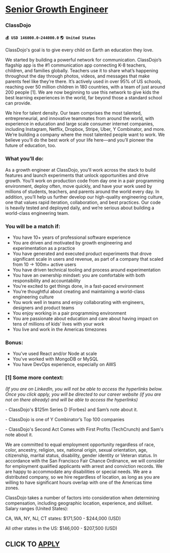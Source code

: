 # [Senior Growth Engineer](https://www.remotewlb.com/apply/senior-growth-engineer-50463)  
### ClassDojo  
#### `💰 USD 146000.0~244000.0` `🌎 United States`  

ClassDojo's goal is to give every child on Earth an education they love.

We started by building a powerful network for communication. ClassDojo’s flagship app is the #1 communication app connecting K-8 teachers, children, and families globally. Teachers use it to share what’s happening throughout the day through photos, videos, and messages that make parents feel like they’re there. It’s actively used in over 95% of US schools, reaching over 50 million children in 180 countries, with a team of just around 200 people [1]. We are now beginning to use this network to give kids the best learning experiences in the world, far beyond those a standard school can provide.

We hire for talent density. Our team comprises the most talented, entrepreneurial, and innovative teammates from around the world, with experience in education and large scale consumer internet companies, including Instagram, Netflix, Dropbox, Stripe, Uber, Y Combinator, and more. We’re building a company where the most talented people want to work. We believe you’ll do the best work of your life here—and you’ll pioneer the future of education, too.

###  **What you’ll do:**

As a growth engineer at ClassDojo, you'll work across the stack to build features and launch experiments that unlock opportunities and drive growth. You’ll work on production code from day one in a pair programming environment, deploy often, move quickly, and have your work used by millions of students, teachers, and parents around the world every day. In addition, you’ll help us further develop our high-quality engineering culture, one that values rapid iteration, collaboration, and best practices. Our code is heavily tested and deployed daily, and we’re serious about building a world-class engineering team.

### You will be a match if:

  * You have 10+ years of professional software experience
  * You are driven and motivated by growth engineering and experimentation as a practice
  * You have generated and executed product experiments that drove significant scale in users and revenue, as part of a company that scaled from 10 → 100m+ active users
  * You have driven technical tooling and process around experimentation
  * You have an ownership mindset: you are comfortable with both responsibility and accountability
  * You're excited to get things done, in a fast-paced environment
  * You're thoughtful about creating and maintaining a world-class engineering culture
  * You work well in teams and enjoy collaborating with engineers, designers and product teams
  * You enjoy working in a pair programming environment 
  * You are passionate about education and care about having impact on tens of millions of kids' lives with your work 
  * You live and work in the Americas timezones

### Bonus:

  * You’ve used React and/or Node at scale
  * You've worked with MongoDB or MySQL
  * You have DevOps experience, especially on AWS

### [1] Some more context:

 _(If you are on LinkedIn, you will not be able to access the hyperlinks below. Once you click apply, you will be directed to our career website (if you are not on there already) and will be able to access the hyperlinks)_

\- ClassDojo's $125m Series D (Forbes) and Sam’s note about it.

\- ClassDojo is one of Y Combinator’s Top 100 companies

\- ClassDojo's Second Act Comes with First Profits (TechCrunch) and Sam's note about it.

We are committed to equal employment opportunity regardless of race, color, ancestry, religion, sex, national origin, sexual orientation, age, citizenship, marital status, disability, gender identity or Veteran status. In accordance with the San Francisco Fair Chance Ordinance, we will consider for employment qualified applicants with arrest and conviction records. We are happy to accommodate any disabilities or special needs. We are a distributed company, so we hire regardless of location, as long as you are willing to have significant hours overlap with one of the Americas time zones.

ClassDojo takes a number of factors into consideration when determining compensation, including geographic location, experience, and skillset. Salary ranges (United States):

CA, WA, NY, NJ, CT states: $171,500 - $244,000 (USD)

All other states in the US: $146,000 - $207,500 (USD)

  
## CLICK TO [APPLY](https://www.remotewlb.com/apply/senior-growth-engineer-50463)

